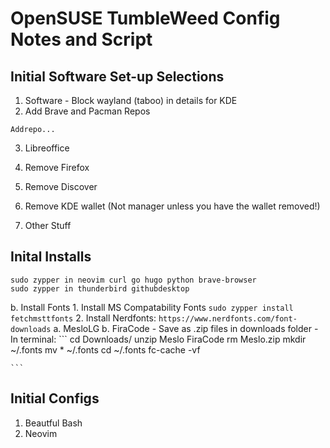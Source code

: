 # OpenSUSE TumbleWeed Config Notes and Script

## Initial Software Set-up Selections
1. Software - Block wayland (taboo) in details for KDE
2. Add Brave and Pacman Repos
```
Addrepo...
```
3. Libreoffice

6. Remove Firefox
7. Remove Discover
8. Remove KDE wallet (Not manager unless you have the wallet removed!)
9. Other Stuff


## Inital Installs
```
sudo zypper in neovim curl go hugo python brave-browser
sudo zypper in thunderbird githubdesktop

```
b. Install Fonts
    1. Install MS Compatability Fonts
    ```
    sudo zypper install fetchmsttfonts
    ```
    2. Install Nerdfonts:
    ```
    https://www.nerdfonts.com/font-downloads
    ```
        a. MesloLG
        b. FiraCode
    - Save as .zip files in downloads folder
    - In terminal:
    ```
    cd Downloads/
    unzip Meslo FiraCode
    rm Meslo.zip
    mkdir ~/.fonts
    mv * ~/.fonts
    cd ~/.fonts
    fc-cache -vf

    ```

## Initial Configs
1. Beautful Bash
2. Neovim


##
